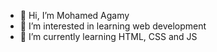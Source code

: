 - 👋 Hi, I’m Mohamed Agamy
- 👀 I’m interested in learning web development
- 🌱 I’m currently learning HTML, CSS and JS

<!---
hamdy86/hamdy86 is a ✨ special ✨ repository because its `README.md` (this file) appears on your GitHub profile.
You can click the Preview link to take a look at your changes.
--->

